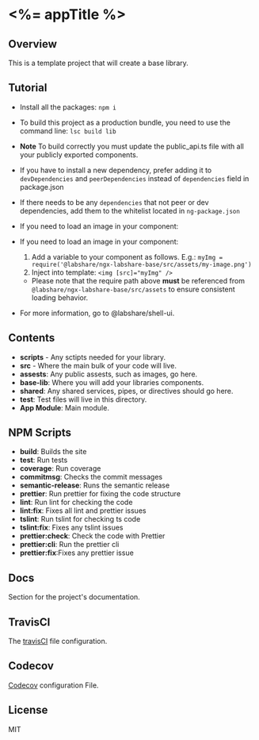 # <%= appTitle %>

## Overview

This is a template project that will create a base library.

## Tutorial

- Install all the packages: `npm i`

* To build this project as a production bundle, you need to use the command line: `lsc build lib`

* **Note** To build correctly you must update the public_api.ts file with        all your publicly exported components.

* If you have to install a new dependency, prefer adding it to  `devDependencies` and `peerDependencies` instead of `dependencies` field in   package.json

* If there needs to be any `dependencies` that not peer or dev dependencies,     add them to the whitelist located in `ng-package.json`

* If you need to load an image in your component:

* If you need to load an image in your component:
    1. Add a variable to your component as follows. E.g.: `myImg = require('@labshare/ngx-labshare-base/src/assets/my-image.png')`
    2. Inject into template: `<img [src]="myImg" />`
    * Please note that the require path above **must** be referenced from `@labshare/ngx-labshare-base/src/assets` to ensure consistent loading behavior.

* For more information, go to @labshare/shell-ui.

## Contents

- **scripts** - Any sctipts needed for your library.
- **src** - Where the main bulk of your code will live.
- **assests**: Any public assests, such as images, go here.
- **base-lib**: Where you will add your libraries components.
- **shared**: Any shared services, pipes, or directives should go here.
- **test**: Test files will live in this directory.
- **App Module**: Main module.

## NPM Scripts

- **build**: Builds the site
- **test**: Run tests
- **coverage**: Run coverage
- **commitmsg**: Checks the commit messages
- **semantic-release**: Runs the semantic release
- **prettier**: Run prettier for fixing the code structure
- **lint**: Run lint for checking the code
- **lint:fix**: Fixes all lint and prettier issues
- **tslint**: Run tslint for checking ts code
- **tslint:fix**: Fixes any tslint issues
- **prettier:check**: Check the code with Prettier
- **prettier:cli**: Run the prettier cli
- **prettier:fix**:Fixes any prettier issue


## Docs

Section for the project's documentation.

## TravisCI

The [travisCI](https://travis-ci.com/) file configuration.

## Codecov

[Codecov](https://codecov.io) configuration File.

## License

MIT
